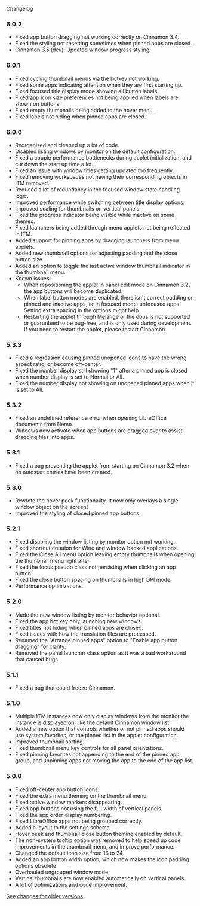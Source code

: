 Changelog

### 6.0.2

  * Fixed app button dragging not working correctly on Cinnamon 3.4.
  * Fixed the styling not resetting sometimes when pinned apps are closed.
  * Cinnamon 3.5 (dev): Updated window progress styling.

### 6.0.1

  * Fixed cycling thumbnail menus via the hotkey not working.
  * Fixed some apps indicating attention when they are first starting up.
  * Fixed focused title display mode showing all button labels.
  * Fixed app icon size preferences not being applied when labels are shown on buttons.
  * Fixed empty thumbnails being added to the hover menu.
  * Fixed labels not hiding when pinned apps are closed.

### 6.0.0

  * Reorganized and cleaned up a lot of code.
  * Disabled listing windows by monitor on the default configuration.
  * Fixed a couple performance bottlenecks during applet initialization, and cut down the start up time a lot.
  * Fixed an issue with window titles getting updated too frequently.
  * Fixed removing workspaces not having their corresponding objects in ITM removed.
  * Reduced a lot of redundancy in the focused window state handling logic.
  * Improved performance while switching between title display options.
  * Improved scaling for thumbnails on vertical panels.
  * Fixed the progress indicator being visible while inactive on some themes.
  * Fixed launchers being added through menu applets not being reflected in ITM.
  * Added support for pinning apps by dragging launchers from menu applets.
  * Added new thumbnail options for adjusting padding and the close button size.
  * Added an option to toggle the last active window thumbnail indicator in the thumbnail menu.
  * Known issues:
    * When repositioning the applet in panel edit mode on Cinnamon 3.2, the app buttons will become duplicated.
    * When label button modes are enabled, there isn't correct padding on pinned and inactive apps, or in focused mode, unfocused apps. Setting extra spacing in the options might help.
    * Restarting the applet through Melange or the dbus is not supported or guarunteed to be bug-free, and is only used during development. If you need to restart the applet, please restart Cinnamon.


### 5.3.3

  * Fixed a regression causing pinned unopened icons to have the wrong aspect ratio, or become off-center.
  * Fixed the number display still showing "1" after a pinned app is closed when number display is set to Normal or All.
  * Fixed the number display not showing on unopened pinned apps when it is set to All.

### 5.3.2

  * Fixed an undefined reference error when opening LibreOffice documents from Nemo.
  * Windows now activate when app buttons are dragged over to assist dragging files into apps.

### 5.3.1

  * Fixed a bug preventing the applet from starting on Cinnamon 3.2 when no autostart entries have been created.

### 5.3.0

  * Rewrote the hover peek functionality. It now only overlays a single window object on the screen!
  * Improved the styling of closed pinned app buttons.

### 5.2.1

  * Fixed disabling the window listing by monitor option not working.
  * Fixed shortcut creation for Wine and window backed applications.
  * Fixed the Close All menu option leaving empty thumbnails when opening the thumbnail menu right after.
  * Fixed the focus pseudo class not persisting when clicking an app button.
  * Fixed the close button spacing on thumbnails in high DPI mode.
  * Performance optimizations.

### 5.2.0

  * Made the new window listing by monitor behavior optional.
  * Fixed the app hot key only launching new windows.
  * Fixed titles not hiding when pinned apps are closed.
  * Fixed issues with how the translation files are processed.
  * Renamed the "Arrange pinned apps" option to "Enable app button dragging" for clarity.
  * Removed the panel launcher class option as it was a bad workaround that caused bugs.

### 5.1.1

  * Fixed a bug that could freeze Cinnamon.

### 5.1.0

  * Multiple ITM instances now only display windows from the monitor the instance is displayed on, like the default Cinnamon window list.
  * Added a new option that controls whether or not pinned apps should use system favorites, or the pinned list in the applet configuration.
  * Improved thumbnail sorting.
  * Fixed thumbnail menu key controls for all panel orientations.
  * Fixed pinning favorites not appending to the end of the pinned app group, and unpinning apps not moving the app to the end of the app list.

### 5.0.0

  * Fixed off-center app button icons.
  * Fixed the extra menu theming on the thumbnail menu.
  * Fixed active window markers disappearing.
  * Fixed app buttons not using the full width of vertical panels.
  * Fixed the app order display numbering.
  * Fixed LibreOffice apps not being grouped correctly.
  * Added a layout to the settings schema.
  * Hover peek and thumbnail close button theming enabled by default.
  * The non-system tooltip option was removed to help speed up code improvements in the thumbnail menu, and improve performance.
  * Changed the default icon size from 16 to 24.
  * Added an app button width option, which now makes the icon padding options obsolete.
  * Overhauled ungrouped window mode.
  * Vertical thumbnails are now enabled automatically on vertical panels.
  * A lot of optimizations and code improvement.

[See changes for older versions](https://github.com/linuxmint/cinnamon-spices-applets/blob/master/IcingTaskManager%40json/CHANGELOG_OLD.md).